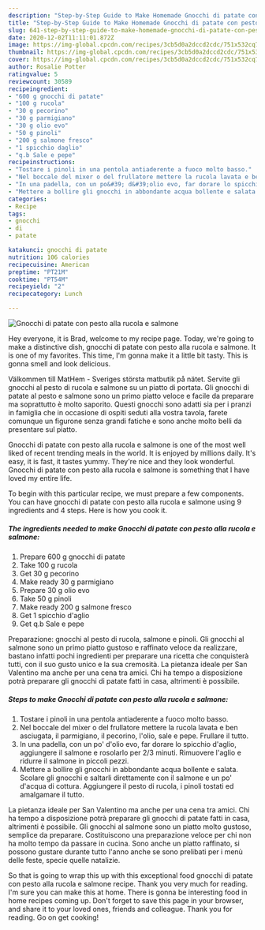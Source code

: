 ```yaml
---
description: "Step-by-Step Guide to Make Homemade Gnocchi di patate con pesto alla rucola e salmone"
title: "Step-by-Step Guide to Make Homemade Gnocchi di patate con pesto alla rucola e salmone"
slug: 641-step-by-step-guide-to-make-homemade-gnocchi-di-patate-con-pesto-alla-rucola-e-salmone
date: 2020-12-02T11:11:01.872Z
image: https://img-global.cpcdn.com/recipes/3cb5d0a2dccd2cdc/751x532cq70/gnocchi-di-patate-con-pesto-alla-rucola-e-salmone-recipe-main-photo.jpg
thumbnail: https://img-global.cpcdn.com/recipes/3cb5d0a2dccd2cdc/751x532cq70/gnocchi-di-patate-con-pesto-alla-rucola-e-salmone-recipe-main-photo.jpg
cover: https://img-global.cpcdn.com/recipes/3cb5d0a2dccd2cdc/751x532cq70/gnocchi-di-patate-con-pesto-alla-rucola-e-salmone-recipe-main-photo.jpg
author: Rosalie Potter
ratingvalue: 5
reviewcount: 30589
recipeingredient:
- "600 g gnocchi di patate"
- "100 g rucola"
- "30 g pecorino"
- "30 g parmigiano"
- "30 g olio evo"
- "50 g pinoli"
- "200 g salmone fresco"
- "1 spicchio daglio"
- "q.b Sale e pepe"
recipeinstructions:
- "Tostare i pinoli in una pentola antiaderente a fuoco molto basso."
- "Nel boccale del mixer o del frullatore mettere la rucola lavata e ben asciugata, il parmigiano, il pecorino, l&#39;olio, sale e pepe. Frullare il tutto."
- "In una padella, con un po&#39; d&#39;olio evo, far dorare lo spicchio d&#39;aglio, aggiungere il salmone e rosolarlo per 2/3 minuti. Rimuovere l&#39;aglio e ridurre il salmone in piccoli pezzi."
- "Mettere a bollire gli gnocchi in abbondante acqua bollente e salata. Scolare gli gnocchi e saltarli direttamente con il salmone e un po&#39; d&#39;acqua di cottura. Aggiungere il pesto di rucola, i pinoli tostati ed amalgamare il tutto."
categories:
- Recipe
tags:
- gnocchi
- di
- patate

katakunci: gnocchi di patate 
nutrition: 106 calories
recipecuisine: American
preptime: "PT21M"
cooktime: "PT54M"
recipeyield: "2"
recipecategory: Lunch

---
```



![Gnocchi di patate con pesto alla rucola e salmone](https://img-global.cpcdn.com/recipes/3cb5d0a2dccd2cdc/751x532cq70/gnocchi-di-patate-con-pesto-alla-rucola-e-salmone-recipe-main-photo.jpg)

Hey everyone, it is Brad, welcome to my recipe page. Today, we're going to make a distinctive dish, gnocchi di patate con pesto alla rucola e salmone. It is one of my favorites. This time, I'm gonna make it a little bit tasty. This is gonna smell and look delicious.

Välkommen till MatHem - Sveriges största matbutik på nätet. Servite gli gnocchi al pesto di rucola e salmone su un piatto di portata. Gli gnocchi di patate al pesto e salmone sono un primo piatto veloce e facile da preparare ma soprattutto è molto saporito. Questi gnocchi sono adatti sia per i pranzi in famiglia che in occasione di ospiti seduti alla vostra tavola, farete comunque un figurone senza grandi fatiche e sono anche molto belli da presentare sul piatto.

Gnocchi di patate con pesto alla rucola e salmone is one of the most well liked of recent trending meals in the world. It is enjoyed by millions daily. It's easy, it is fast, it tastes yummy. They're nice and they look wonderful. Gnocchi di patate con pesto alla rucola e salmone is something that I have loved my entire life.


To begin with this particular recipe, we must prepare a few components. You can have gnocchi di patate con pesto alla rucola e salmone using 9 ingredients and 4 steps. Here is how you cook it.

<!--inarticleads1-->

##### The ingredients needed to make Gnocchi di patate con pesto alla rucola e salmone:

1. Prepare 600 g gnocchi di patate
1. Take 100 g rucola
1. Get 30 g pecorino
1. Make ready 30 g parmigiano
1. Prepare 30 g olio evo
1. Take 50 g pinoli
1. Make ready 200 g salmone fresco
1. Get 1 spicchio d&#39;aglio
1. Get q.b Sale e pepe


Preparazione: gnocchi al pesto di rucola, salmone e pinoli. Gli gnocchi al salmone sono un primo piatto gustoso e raffinato veloce da realizzare, bastano infatti pochi ingredienti per preparare una ricetta che conquisterà tutti, con il suo gusto unico e la sua cremosità. La pietanza ideale per San Valentino ma anche per una cena tra amici. Chi ha tempo a disposizione potrà preparare gli gnocchi di patate fatti in casa, altrimenti è possibile. 

<!--inarticleads2-->

##### Steps to make Gnocchi di patate con pesto alla rucola e salmone:

1. Tostare i pinoli in una pentola antiaderente a fuoco molto basso.
1. Nel boccale del mixer o del frullatore mettere la rucola lavata e ben asciugata, il parmigiano, il pecorino, l&#39;olio, sale e pepe. Frullare il tutto.
1. In una padella, con un po&#39; d&#39;olio evo, far dorare lo spicchio d&#39;aglio, aggiungere il salmone e rosolarlo per 2/3 minuti. Rimuovere l&#39;aglio e ridurre il salmone in piccoli pezzi.
1. Mettere a bollire gli gnocchi in abbondante acqua bollente e salata. Scolare gli gnocchi e saltarli direttamente con il salmone e un po&#39; d&#39;acqua di cottura. Aggiungere il pesto di rucola, i pinoli tostati ed amalgamare il tutto.


La pietanza ideale per San Valentino ma anche per una cena tra amici. Chi ha tempo a disposizione potrà preparare gli gnocchi di patate fatti in casa, altrimenti è possibile. Gli gnocchi al salmone sono un piatto molto gustoso, semplice da preparare. Costituiscono una preparazione veloce per chi non ha molto tempo da passare in cucina. Sono anche un piatto raffinato, si possono gustare durante tutto l&#39;anno anche se sono prelibati per i menù delle feste, specie quelle natalizie. 

So that is going to wrap this up with this exceptional food gnocchi di patate con pesto alla rucola e salmone recipe. Thank you very much for reading. I'm sure you can make this at home. There is gonna be interesting food in home recipes coming up. Don't forget to save this page in your browser, and share it to your loved ones, friends and colleague. Thank you for reading. Go on get cooking!
